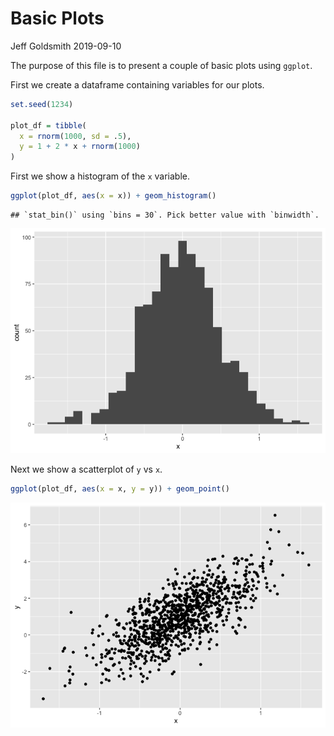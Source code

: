 Basic Plots
================
Jeff Goldsmith
2019-09-10

The purpose of this file is to present a couple of basic plots using
`ggplot`.

First we create a dataframe containing variables for our plots.

``` r
set.seed(1234)

plot_df = tibble(
  x = rnorm(1000, sd = .5),
  y = 1 + 2 * x + rnorm(1000)
)
```

First we show a histogram of the `x`
    variable.

``` r
ggplot(plot_df, aes(x = x)) + geom_histogram()
```

    ## `stat_bin()` using `bins = 30`. Pick better value with `binwidth`.

![](basic-plot-example_files/figure-gfm/x_hist-1.png)<!-- -->

Next we show a scatterplot of `y` vs `x`.

``` r
ggplot(plot_df, aes(x = x, y = y)) + geom_point()
```

![](basic-plot-example_files/figure-gfm/yx_scatter-1.png)<!-- -->
